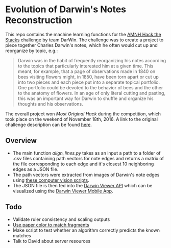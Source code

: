 # Evolution of Darwin's Notes Reconstruction

This repo contains the machine learning functions for the [AMNH Hack the Stacks](http://www.amnh.org/learn-teach/adults/bridgeup-stem/hackathon) challenge by team DarWin. The challenge was to create a project to piece together Charles Darwin's notes, which he often would cut up and reorganize by topic, e.g.:

>Darwin was in the habit of frequently reorganizing his notes according to the topics that particularly interested him at a given time. This meant, for example, that a page of observations made in 1840 on bees visiting flowers might, in 1850, have been torn apart or cut up into two pieces and each piece put into a separate topical portfolio. One portfolio could be devoted to the behavior of bees and the other to the anatomy of flowers. In an age of only literal cutting and pasting, this was an important way for Darwin to shuffle and organize his thoughts and his observations.

The overall project won *Most Original Hack* during the competition, which took place on the weekend of November 18th, 2016. A link to the original challenge description can be found [here](https://github.com/amnh/HackTheStacks/wiki/The-Evolution-of-Darwin's-Notes).

## Overview

+ The main function *align_lines.py* takes as an input a path to a folder of .csv files containing path vectors for note edges and returns a matrix of the file corresponding to each edge and it's closest 10 neighboring edges as a JSON file.
+ The path vectors were extracted from images of Darwin's note edges using [these computer vision scripts](https://github.com/HackTheStacks/darwin-notes-image-processing).
+ The JSON file is then fed into the [Darwin Viewer API](https://github.com/HackTheStacks/darwin-viewer) which can be visualized using the [Darwin Viewer Mobile App](https://github.com/HackTheStacks/darwin-viewer-mobile).

## Todo
+ Validate ruler consistency and scaling outputs
+ [Use paper color to match fragments](https://github.com/HackTheStacks/darwin-notes-image-processing/blob/master/IPythonNotesbooks/AutoEncoder-Images.ipynb)
+ Make script to test whether an algorithm correctly predicts the known matches
+ Talk to David about server resources
